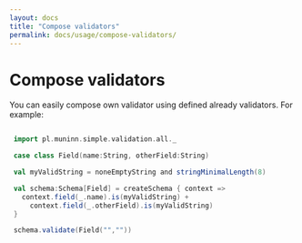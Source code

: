 ```yaml
---
layout: docs
title: "Compose validators"
permalink: docs/usage/compose-validators/
---
```

# Compose validators

You can easily compose own validator using defined already validators. For example:
```scala mdoc

 import pl.muninn.simple.validation.all._

 case class Field(name:String, otherField:String)

 val myValidString = noneEmptyString and stringMinimalLength(8)

 val schema:Schema[Field] = createSchema { context =>
   context.field(_.name).is(myValidString) +
     context.field(_.otherField).is(myValidString)
 }

 schema.validate(Field("",""))


```
